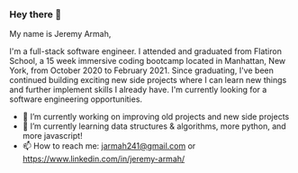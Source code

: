 ### Hey there 👋

My name is Jeremy Armah,

I'm a full-stack software engineer. I attended and graduated from Flatiron School, a 15 week immersive coding bootcamp located in Manhattan, New York, from October 2020 to February 2021. Since graduating, I've been continued building exciting new side projects where I can learn new things and further implement skills I already have. I'm currently looking for a software engineering opportunities. 

- 🔭 I’m currently working on improving old projects and new side projects
- 🌱 I’m currently learning data structures & algorithms, more python, and more javascript!
- 📫 How to reach me: jarmah241@gmail.com or https://www.linkedin.com/in/jeremy-armah/
